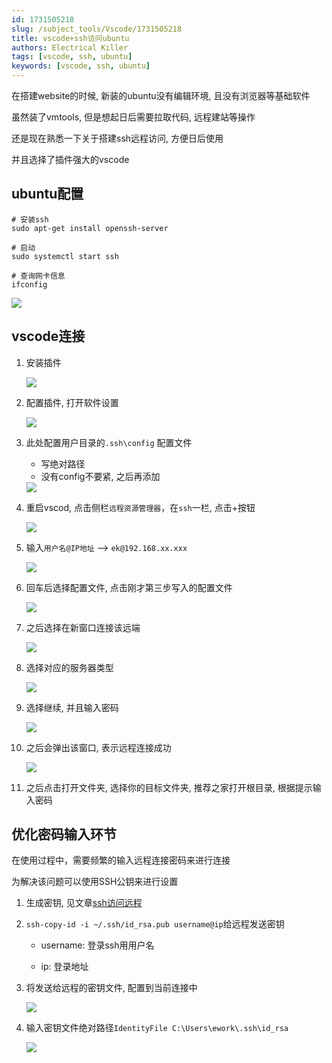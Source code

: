 ```yaml
---
id: 1731505218
slug: /subject_tools/Vscode/1731505218
title: vscode+ssh访问ubuntu
authors: Electrical Killer
tags: [vscode, ssh, ubuntu]
keywords: [vscode, ssh, ubuntu]
---
```




在搭建website的时候, 新装的ubuntu没有编辑环境, 且没有浏览器等基础软件

虽然装了vmtools, 但是想起日后需要拉取代码, 远程建站等操作

还是现在熟悉一下关于搭建ssh远程访问, 方便日后使用

并且选择了插件强大的vscode



<!-- truncate -->

## ubuntu配置

```shell
# 安装ssh
sudo apt-get install openssh-server

# 启动
sudo systemctl start ssh

# 查询网卡信息
ifconfig
```

<img src="https://img.eksnotebook.com/images/Snipaste_2024-09-23_20-39-16.png"/>

## vscode连接

1. 安装插件

    <img src="https://img.eksnotebook.com/images/Snipaste_2024-09-23_20-49-12.png" />

2. 配置插件, 打开软件设置

    <img src="https://img.eksnotebook.com/images/Snipaste_2024-09-23_20-54-13.png?" />

3. 此处配置用户目录的`.ssh\config` 配置文件

    - 写绝对路径
    - 没有config不要紧, 之后再添加

    <img src="https://img.eksnotebook.com/images/Snipaste_2024-09-23_20-56-05.png" />

4. 重启vscod, 点击侧栏`远程资源管理器`，在`ssh`一栏, 点击+按钮

    <img src="https://img.eksnotebook.com/images/Snipaste_2024-09-23_21-02-04.png"/>

5. 输入`用户名@IP地址` --> `ek@192.168.xx.xxx`

    <img src="https://img.eksnotebook.com/images/Snipaste_2024-09-23_21-04-32.png"/>

6. 回车后选择配置文件, 点击刚才第三步写入的配置文件

    <img src="https://img.eksnotebook.com/images/Snipaste_2024-09-23_21-07-59.png"/>

7. 之后选择在新窗口连接该远端

    <img src="https://img.eksnotebook.com/images/Snipaste_2024-09-23_21-11-00.png"/>

8. 选择对应的服务器类型

    <img src="https://img.eksnotebook.com/images/Snipaste_2024-09-23_21-11-59.png"/>

9. 选择继续, 并且输入密码

    <img src="https://img.eksnotebook.com/images/Snipaste_2024-09-23_21-13-52.png"/>

10. 之后会弹出该窗口, 表示远程连接成功

    <img src="https://img.eksnotebook.com/images/Snipaste_2024-09-23_21-15-29.png" />

11. 之后点击打开文件夹, 选择你的目标文件夹, 推荐之家打开根目录, 根据提示输入密码


## 优化密码输入环节

在使用过程中，需要频繁的输入远程连接密码来进行连接

为解决该问题可以使用SSH公钥来进行设置

1. 生成密钥, 见文章[ssh访问远程](/docs/subject_tools/Git/1731505174)

2. `ssh-copy-id -i ~/.ssh/id_rsa.pub username@ip`给远程发送密钥

    - username: 登录ssh用用户名

    - ip: 登录地址

3. 将发送给远程的密钥文件, 配置到当前连接中

    <img src="https://img.eksnotebook.com/images/Snipaste_2024-09-23_21-25-41.png"/>

4. 输入密钥文件绝对路径`IdentityFile C:\Users\ework\.ssh\id_rsa`

    <img src="https://img.eksnotebook.com/images/Snipaste_2024-09-23_21-28-12.png"/>

